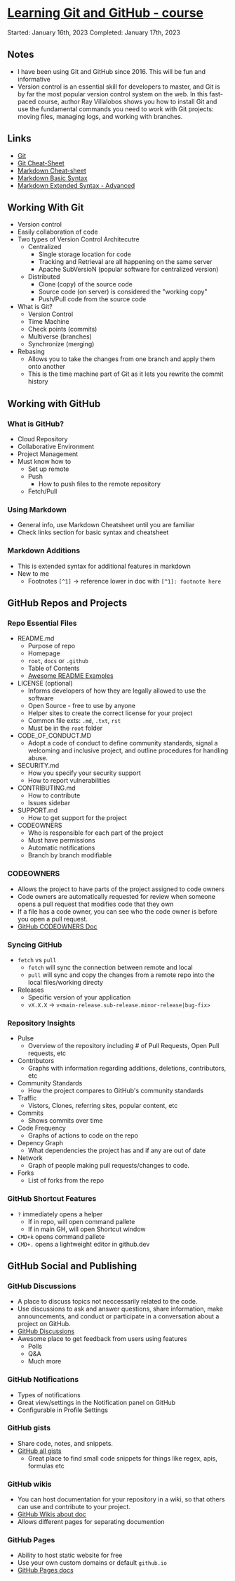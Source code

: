 # [Learning Git and GitHub - course](https://www.linkedin.com/learning/paths/prepare-for-the-github-foundations-certification)
Started: January 16th, 2023
Completed: January 17th, 2023

## Notes
- I have been using Git and GitHub since 2016. This will be fun and informative
- Version control is an essential skill for developers to master, and Git is by far the most popular version control system on the web. In this fast-paced course, author Ray Villalobos shows you how to install Git and use the fundamental commands you need to work with Git projects: moving files, managing logs, and working with branches.

## Links
- [Git](https://git-scm.com/)
- [Git Cheat-Sheet](https://education.github.com/git-cheat-sheet-education.pdf)
- [Markdown Cheat-sheet](https://www.markdownguide.org/cheat-sheet/)
- [Markdown Basic Syntax](https://www.markdownguide.org/basic-syntax/)
- [Markdown Extended Syntax - Advanced](https://www.markdownguide.org/extended-syntax/)

## Working With Git
- Version control
- Easily collaboration of code
- Two types of Version Control Architecutre
  - Centralized 
    - Single storage location for code
    - Tracking and Retrieval are all happening on the same server
    - Apache SubVersioN (popular software for centralized version)
  - Distributed
    - Clone (copy) of the source code
    - Source code (on server) is considered the "working copy"
    - Push/Pull code from the source code
- What is Git?
  - Version Control
  - Time Machine
  - Check points (commits)
  - Multiverse (branches)
  - Synchronize (merging)
- Rebasing
  - Allows you to take the changes from one branch and apply them onto another
  - This is the time machine part of Git as it lets you rewrite the commit history

## Working with GitHub
### What is GitHub?
- Cloud Repository
- Collaborative Environment
- Project Management
- Must know how to
  - Set up remote
  - Push
    - How to push files to the remote repository
  - Fetch/Pull

### Using Markdown
- General info, use Markdown Cheatsheet until you are familiar
- Check links section for basic syntax and cheatsheet

### Markdown Additions
- This is extended syntax for additional features in markdown
- New to me
  - Footnotes `[^1]` -> reference lower in doc with `[^1]: footnote here`

## GitHub Repos and Projects
### Repo Essential Files
- README.md
  - Purpose of repo
  - Homepage
  - `root`, `docs` or `.github`
  - Table of Contents
  - [Awesome README Examples](https://github.com/matiassingers/awesome-readme)
- LICENSE (optional)
  - Informs developers of how they are legally allowed to use the software
  - Open Source - free to use by anyone
  - Helper sites to create the correct license for your project
  - Common file exts: `.md`, `.txt`, `rst`
  - Must be in the `root` folder
- CODE_OF_CONDUCT.MD
  - Adopt a code of conduct to define community standards, signal a welcoming and inclusive project, and outline procedures for handling abuse.
- SECURITY.md
  - How you specify your security support
  - How to report vulnerabilities
- CONTRIBUTING.md
  - How to contribute
  - Issues sidebar
- SUPPORT.md
  - How to get support for the project
- CODEOWNERS
  - Who is responsible for each part of the project
  - Must have permissions
  - Automatic notifications
  - Branch by branch modifiable

### CODEOWNERS
- Allows the project to have parts of the project assigned to code owners
- Code owners are automatically requested for review when someone opens a pull request that modifies code that they own
- If a file has a code owner, you can see who the code owner is before you open a pull request.
- [GitHub CODEOWNERS Doc](https://docs.github.com/en/repositories/managing-your-repositorys-settings-and-features/customizing-your-repository/about-code-owners)

### Syncing GitHub
- `fetch` vs `pull`
  - `fetch` will sync the connection between remote and local
  - `pull` will sync and copy the changes from a remote repo into the local files/working directy
- Releases
  - Specific version of your application
  - `vX.X.X` -> `v<main-release.sub-release.minor-release|bug-fix>`


### Repository Insights
- Pulse
  - Overview of the repository including # of Pull Requests, Open Pull requests, etc
- Contributors
  - Graphs with information regarding additions, deletions, contributors, etc
- Community Standards
  - How the project compares to GitHub's community standards
- Traffic
  - Vistors, Clones, referring sites, popular content, etc
- Commits
  - Shows commits over time
- Code Frequency
  - Graphs of actions to code on the repo
- Depency Graph
  - What dependencies the project has and if any are out of date
- Network
  - Graph of people making pull requests/changes to code. 
- Forks
  - List of forks from the repo

### GitHub Shortcut Features
- `?` immediately opens a helper
  - If in repo, will open command pallete
  - If in main GH, will open Shortcut window
- `CMD+k` opens command pallete
- `CMD+.` opens a lightweight editor in github.dev


## GitHub Social and Publishing
### GitHub Discussions
- A place to discuss topics not neccessarily related to the code. 
-  Use discussions to ask and answer questions, share information, make announcements, and conduct or participate in a conversation about a project on GitHub.
- [GitHub Discussions](https://docs.github.com/en/discussions)
- Awesome place to get feedback from users using features
  - Polls
  - Q&A
  - Much more

### GitHub Notifications
- Types of notifications
- Great view/settings in the Notification panel on GitHub
- Configurable in Profile Settings

### GitHub gists
- Share code, notes, and snippets.
- [GitHub all gists](https://gist.github.com/discover)
  - Great place to find small code snippets for things like regex, apis, formulas etc

### GitHub wikis
- You can host documentation for your repository in a wiki, so that others can use and contribute to your project.
- [GitHub Wikis about doc](https://docs.github.com/en/communities/documenting-your-project-with-wikis/about-wikis)
- Allows different pages for separating documention

### GitHub Pages
- Ability to host static website for free
- Use your own custom domains or default `github.io`
- [GitHub Pages docs](https://pages.github.com/)

